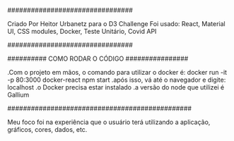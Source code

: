 ################################

Criado Por Heitor Urbanetz para o D3 Challenge
Foi usado: React, Material UI, CSS modules, Docker, Teste Unitário, Covid API

################################

########## COMO RODAR O CÓDIGO ################

.Com o projeto em mãos, o comando para utilizar o docker é: docker run -it -p 80:3000 docker-react npm start
.após isso, vá até o navegador e digite: localhost
.o Docker precisa estar instalado
.a versão do node que utilizei é Gallium

###############################################

Meu foco foi na experiência que o usuário terá utilizando a aplicação, gráficos, cores, dados, etc.





